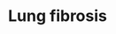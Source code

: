 ---
annotations:
- id: PW:0001308
  parent: disease pathway
  type: Pathway Ontology
  value: respiratory system disease pathway
- id: DOID:3770
  type: Disease Ontology
  value: pulmonary fibrosis
- id: PW:0001436
  parent: regulatory pathway
  type: Pathway Ontology
  value: carbon nanotube response pathway
authors:
- Fehrhart
- Penny
- Lindarieswijk
- Khanspers
- MaintBot
- Jmelius
- Egonw
- Mkutmon
citedin:
- link: PMC9377275
  title: 'Identifying Drug-Induced Liver Injury Associated With Inflammation-Drug
    and Drug-Drug Interactions in Pharmacologic Treatments for COVID-19 by Bioinformatics
    and System Biology Analyses: The Role of Pregnane X Receptor (2022)'
- link: PMC9154116
  title: Target and drug predictions for SARS-CoV-2 infection in hepatocellular carcinoma
    patients (2022)
- link: PMC8891742
  title: AMP5A modulates Toll-like receptors 7 and 8 single-stranded RNA immune responses
    in PMA-differentiated THP-1 and PBMC (2022)
- link: PMC8421385
  title: Disrupting biological sensors of force promotes tissue regeneration in large
    organisms (2021)
- link: PMC8287703
  title: 'Transcriptomic changes in peripheral blood mononuclear cells with weight
    loss: systematic literature review and primary data synthesis (2021)'
- link: PMC7756074
  title: A Network-Based Analysis Reveals the Mechanism Underlying Vitamin D in Suppressing
    Cytokine Storm and Virus in SARS-CoV-2 Infection (2020)
- link: PMC7702209
  title: LMWF5A suppresses cytokine release by modulating select inflammatory transcription
    factor activity in stimulated PBMC (2020)
- link: PMC7329820
  title: Citalopram-induced pathways regulation and tentative treatment-outcome-predicting
    biomarkers in lymphoblastoid cell lines from depression patients (2020)
- link: PMC7249325
  title: Adverse outcome pathways as a tool for the design of testing strategies to
    support the safety assessment of emerging advanced materials at the nanoscale
    (2020)
- link: PMC6785233
  title: Linking Bisphenol S to Adverse Outcome Pathways Using a Combined Text Mining
    and Systems Biology Approach (2019)
- link: PMC5698002
  title: Characteristic miRNA expression signature and random forest survival analysis
    identify potential cancer-driving miRNAs in a broad range of head and neck squamous
    cell carcinoma subtypes (2018)
- link: PMC9675776
  title: GediNET for discovering gene associations across diseases using knowledge
    based machine learning approach (2022)
- link: 10.1093/toxsci/kfx252
  title: A Data Fusion Pipeline for Generating and Enriching Adverse Outcome Pathway
    Descriptions
- link: 10.1038/s41416-023-02140-1
  title: Transcriptome analysis of newly established carboplatin-resistant ovarian
    cancer cell model reveals genes shared by drug resistance and drug-induced EMT
    (2023)
- link: PMC10752971
  title: PGF2α induces a pro-labour phenotypical switch in human myometrial cells
    that can be inhibited with PGF2α receptor antagonists (2023)
communities:
- AOP
- Diseases
- Nanomaterials
description: Lung fibrosis pathway linked to events (molecular initiating event, key
  events and associative events) in a putative Adverse Outcome Pathway for lung fibrosis.   Proteins
  on this pathway have targeted assays available via the [CPTAC Assay Portal](https://assays.cancer.gov/available_assays?wp_id=WP3624).
last-edited: 2025-03-11
ndex: 43dd4914-8b67-11eb-9e72-0ac135e8bacf
organisms:
- Homo sapiens
redirect_from:
- /index.php/Pathway:WP3624
- /instance/WP3624
- /instance/WP3624_r137977
revision: r137977
schema-jsonld:
- '@context': https://schema.org/
  '@id': https://wikipathways.github.io/pathways/WP3624.html
  '@type': Dataset
  creator:
    '@type': Organization
    name: WikiPathways
  description: Lung fibrosis pathway linked to events (molecular initiating event,
    key events and associative events) in a putative Adverse Outcome Pathway for lung
    fibrosis.   Proteins on this pathway have targeted assays available via the [CPTAC
    Assay Portal](https://assays.cancer.gov/available_assays?wp_id=WP3624).
  keywords:
  - ATP11A
  - BMP7
  - CALCA
  - CCL11
  - CCL2
  - CCL3
  - CCL4
  - CCL5
  - CCR2
  - CCR3
  - CEBPB
  - CMA1
  - CSF2
  - CSF3
  - CTGF
  - CXCL2
  - CXCL8
  - CYSLTR2
  - DPP9
  - DSP
  - EDN1
  - EGF
  - ELMOD2
  - ELN
  - FAM13A
  - FGF1
  - FGF2
  - FGF7
  - GREM1
  - HGF
  - HMOX1
  - IGF1
  - IL12B
  - IL13
  - IL1B
  - IL4
  - IL5
  - IL6
  - MECP2
  - MMP2
  - MMP9
  - MT2A
  - MUC5B
  - NFE2L2
  - OBFC1
  - PARN
  - PDGFA
  - PDGFB
  - PLAU
  - PTX3
  - ROSproduction
  - RTEL1
  - SERPINA1
  - SFTPA1
  - SFTPA2
  - SFTPC
  - SKIL
  - SMAD7
  - SPP1
  - TERC
  - TERT
  - TGFA
  - TGFB1
  - TIMP1
  - TNF
  license: CC0
  name: Lung fibrosis
seo: CreativeWork
title: Lung fibrosis
wpid: WP3624
---